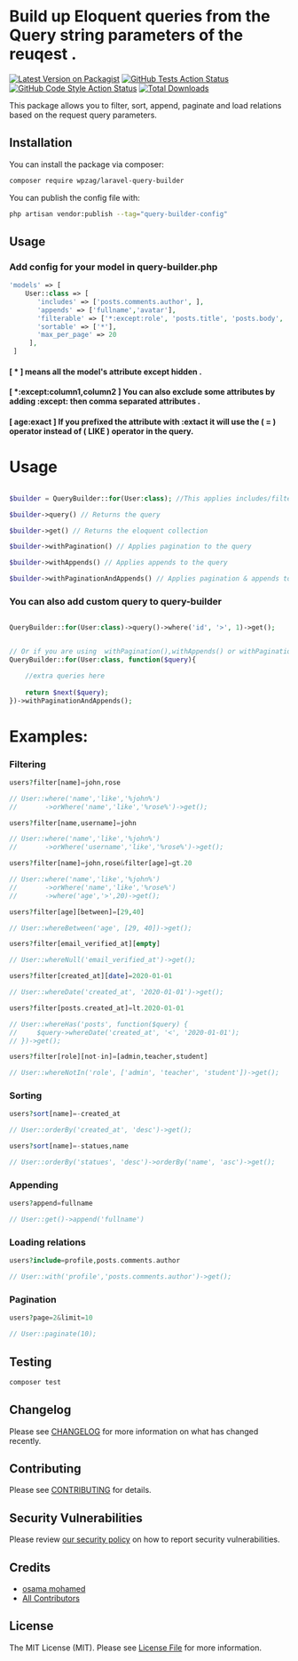 # Build up Eloquent queries from the Query string parameters of the reuqest .

[![Latest Version on Packagist](https://img.shields.io/packagist/v/wpzag/laravel-query-builder.svg?style=flat-square)](https://packagist.org/packages/wpzag/laravel-query-builder)
[![GitHub Tests Action Status](https://img.shields.io/github/workflow/status/wpzag/laravel-query-builder/run-tests?label=tests)](https://github.com/wpzag/laravel-query-builder/actions?query=workflow%3Arun-tests+branch%3Amain)
[![GitHub Code Style Action Status](https://img.shields.io/github/workflow/status/wpzag/laravel-query-builder/Check%20&%20fix%20styling?label=code%20style)](https://github.com/wpzag/laravel-query-builder/actions?query=workflow%3A"Check+%26+fix+styling"+branch%3Amain)
[![Total Downloads](https://img.shields.io/packagist/dt/wpzag/laravel-query-builder.svg?style=flat-square)](https://packagist.org/packages/wpzag/laravel-query-builder)

This package allows you to filter, sort, append, paginate and load relations based on the request query parameters.

## Installation

You can install the package via composer:

```bash
composer require wpzag/laravel-query-builder
```

You can publish the config file with:

```bash
php artisan vendor:publish --tag="query-builder-config"
```

## Usage

### Add config for your model in query-builder.php

```php
'models' => [
    User::class => [
       'includes' => ['posts.comments.author', ],
       'appends' => ['fullname','avatar'],
       'filterable' => ['*:except:role', 'posts.title', 'posts.body', 'posts.created_at'],
       'sortable' => ['*'],
       'max_per_page' => 20             
     ],   
 ]       
```

#### [ * ] means all the model's attribute except hidden .

#### [  *:except:column1,column2   ] You can also exclude some attributes by adding :except: then comma separated attributes .

#### [  age:exact   ] If you prefixed the attribute with :extact it will use the ( = )  operator instead of ( LIKE ) operator in the query.

# Usage

```php 

$builder = QueryBuilder::for(User:class); //This applies includes/filters/sorts to the query

$builder->query() // Returns the query 

$builder->get() // Returns the eloquent collection

$builder->withPagination() // Applies pagination to the query

$builder->withAppends() // Applies appends to the query

$builder->withPaginationAndAppends() // Applies pagination & appends to the query

```

### You can also add custom query to query-builder

```php 

QueryBuilder::for(User:class)->query()->where('id', '>', 1)->get();


// Or if you are using  withPagination(),withAppends() or withPaginationAndAppends() :
QueryBuilder::for(User:class, function($query){

	//extra queries here
	
	return $next($query);
})->withPaginationAndAppends();
```

# Examples:

### Filtering

```php
users?filter[name]=john,rose

// User::where('name','like','%john%')
//       ->orWhere('name','like','%rose%')->get();
```

```php
users?filter[name,username]=john

// User::where('name','like','%john%')
//       ->orWhere('username','like','%rose%')->get();
```

```php
users?filter[name]=john,rose&filter[age]=gt.20

// User::where('name','like','%john%')
//       ->orWhere('name','like','%rose%')
//       ->where('age','>',20)->get();
```

```php
users?filter[age][between]=[29,40]

// User::whereBetween('age', [29, 40])->get();
```

```php
users?filter[email_verified_at][empty]

// User::whereNull('email_verified_at')->get();
```

```php
users?filter[created_at][date]=2020-01-01

// User::whereDate('created_at', '2020-01-01')->get();
```

```php
users?filter[posts.created_at]=lt.2020-01-01

// User::whereHas('posts', function($query) {
//     $query->whereDate('created_at', '<', '2020-01-01');
// })->get();
```

```php
users?filter[role][not-in]=[admin,teacher,student]

// User::whereNotIn('role', ['admin', 'teacher', 'student'])->get();

```

### Sorting

```php
users?sort[name]=-created_at

// User::orderBy('created_at', 'desc')->get();

```

```php
users?sort[name]=-statues,name

// User::orderBy('statues', 'desc')->orderBy('name', 'asc')->get();

```

### Appending

```php
users?append=fullname

// User::get()->append('fullname')
```

### Loading relations

```php
users?include=profile,posts.comments.author

// User::with('profile','posts.comments.author')->get();

```

### Pagination

```php
users?page=2&limit=10

// User::paginate(10);

```

## Testing

```bash
composer test
```

## Changelog

Please see [CHANGELOG](CHANGELOG.md) for more information on what has changed recently.

## Contributing

Please see [CONTRIBUTING](https://github.com/spatie/.github/blob/main/CONTRIBUTING.md) for details.

## Security Vulnerabilities

Please review [our security policy](../../security/policy) on how to report security vulnerabilities.

## Credits

- [osama mohamed](https://github.com/wpzag)
- [All Contributors](../../contributors)

## License

The MIT License (MIT). Please see [License File](LICENSE.md) for more information.
